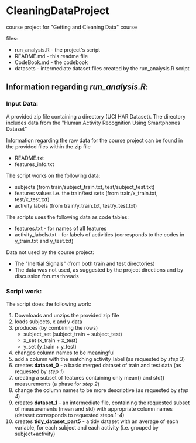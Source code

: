 CleaningDataProject
===================

course project for "Getting and Cleaning Data" course

files:
* run_analysis.R - the project's script 
* README.md - this readme file
* CodeBook.md - the codebook
* datasets - intermediate dataset files created by the run_analysis.R script

## Information regarding *run_analysis.R*:

### Input Data:

A provided zip file containing a directory (UCI HAR Dataset). 
The directory includes data from the "Human Activity Recognition Using Smartphones Dataset"

Information regarding the raw data for the course project can be found in the provided files within the zip file
- README.txt 
- features_info.txt

The script works on the following data:
* subjects (from train/subject_train.txt, test/subject_test.txt) 
* features values i.e. the train/test sets (from train/x_train.txt, test/x_test.txt)
* activity labels (from train/y_train.txt, test/y_test.txt) 

The scripts uses the following data as code tables:
* features.txt - for names of all features
* activity_labels.txt - for labels of activities (corresponds to the codes in y_train.txt and y_test.txt)

Data not used by the course project:
* The "Inertial Signals" (from both train and test directories)
* The data was not used, as suggested by the project directions and by discussion forums threads

### Script work:

The script does the following work:  
1. Downloads and unzips the provided zip file  
2. loads subjects, x and y data  
3. produces (by combining the rows)  
	- subject_set (subject_train + subject_test)  
	- x_set (x_train + x_test)  
	- y_set (y_train + y_test)   
4. changes column names to be meaningful  
5. add a column with the matching activity_label (as requested by *step 3*)   
6. creates **dataset_0** - a basic merged dataset of train and test data (as requested by *step 1*)  
7. creating a subset of features containing only mean() and std() measurements (a phase for *step 2*)  
8. change the column names to be more descriptive (as requested by *step 4*)  
9. creates **dataset_1** - an intermediate file, containing the requested subset of measurements (mean and std) with
appropriate column names (dataset corresponds to requested steps 1-4)  
10. creates **tidy_dataset_part5** - a tidy dataset with an average of each variable, for each subject and each activity (i.e. grouped by subject+activity)




